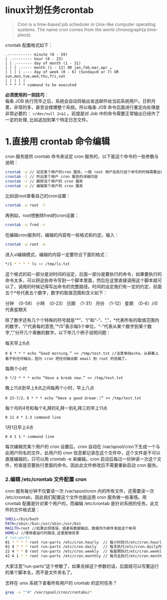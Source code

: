 # linux计划任务crontab

> Cron is a time-based job scheduler in Unix-like computer operating systems. The name cron comes from the world chronograph(a time-piece).

crontab 配置格式如下：
```
.----------- minute (0 - 59)
| .--------- hour (0 - 23)
| | .------- day of month (1 - 31)
| | | .----- month (1 - 12) OR jan,feb,mar,apr …
| | | | .--- day of week (0 - 6) (Sunday=0 or 7) OR sun,mon,tue,wed,thu,fri,sat
| | | | |
* * * * * command to be executed
```

**必须使用的一则技巧**：  
每条 JOB 执行完毕之后，系统会自动将输出发送邮件给当前系统用户。日积月累，非常的多，甚至会撑爆整个系统。所以每条 JOB 命令后面进行重定向处理是非常必要的： `>/dev/null 2>&1` 。前提是对 Job 中的命令需要正常输出已经作了一定的处理, 比如追加到某个特定日志文件。

# 1.直接用 crontab 命令编辑
cron 服务提供 crontab 命令来设定 cron 服务的，以下是这个命令的一些参数与说明：
```sh
crontab -u // 设定某个用户的cron 服务，一般 root 用户在执行这个命令的时候需要此参数
crontab -l // 列出某个用户 cron 服务的详细内容
crontab -r // 删除没个用户的 cron 服务
crontab -e // 编辑某个用户的 cron 服务
```

比如说root查看自己的cron设置：
```sh
crontab -u root -l
```
再例如，root想删除fred的cron设置：
```sh
crontab -u fred -r
```

在编辑cron服务时，编辑的内容有一些格式和约定，输入：
```sh
crontab -u root -e
```

进入vi编辑模式，编辑的内容一定要符合下面的格式：
```sh
*/1 * * * * ls >> /tmp/ls.txt
```

这个格式的前一部分是对时间的设定，后面一部分是要执行的命令，如果要执行的命令太多，可以把这些命令写到一个脚本里面，然后在这里直接调用这个脚本就可以了，调用的时候记得写出命令的完整路径。时间的设定我们有一定的约定，前面五个*号代表五个数字，数字的取值范围和含义如下：

分钟　（0-59）
小時　（0-23）
日期　（1-31）
月份　（1-12）
星期　（0-6）//0代表星期天

除了数字还有几个个特殊的符号就是“\*”、“/”和“-”、“,”，\*代表所有的取值范围内的数字，“/”代表每的意思,“*/5”表示每5个单位，“-”代表从某个数字到某个数字,”,”分开几个离散的数字。以下举几个例子说明问题：

每天早上6点
```
0 6 * * * echo “Good morning.” >> /tmp/test.txt //注意单纯echo，从屏幕上看不到任何输出，因为 cron 把任何输出都 email 到 root 的信箱了。
```
每两个小时
```
0 */2 * * * echo “Have a break now.” >> /tmp/test.txt
```
晚上11点到早上8点之间每两个小时，早上八点
```
0 23-7/2，8 * * * echo “Have a good dream：）” >> /tmp/test.txt
```
每个月的4号和每个礼拜的礼拜一到礼拜三的早上11点
```
0 11 4 * 1-3 command line
```
1月1日早上4点
```
0 4 1 1 * command line
```
每次编辑完某个用户的 cron 设置后，cron 自动在 /var/spool/cron下生成一个与此用户同名的文件，此用户的 cron 信息都记录在这个文件中，这个文件是不可以直接编辑的，只可以用 crontab -e 来编辑。cron 启动后每过一份钟读一次这个文件，检查是否要执行里面的命令。因此此文件修改后不需要重新启动 cron 服务。

### 2.编辑 /etc/crontab 文件配置 cron

cron 服务每分钟不仅要读一次 /var/spool/cron 内的所有文件，还需要读一次 /etc/crontab，因此我们配置这个文件也能运用 cron 服务做一些事情。用 crontab 配置是针对某个用户的，而编辑 /etc/crontab 是针对系统的任务。此文件的文件格式是：
```sh
SHELL=/bin/bash
PATH=/sbin:/bin:/usr/sbin:/usr/bin
MAILTO=root //如果出现错误，或者有数据输出，数据作为邮件发给这个帐号
HOME=/ //使用者运行的路径,这里是根目录
# run-parts
01 * * * * root run-parts /etc/cron.hourly  // 每小时执行/etc/cron.hourly内的脚本
02 4 * * * root run-parts /etc/cron.daily   // 每天执行/etc/cron.daily内的脚本
22 4 * * 0 root run-parts /etc/cron.weekly  // 每星期执行/etc/cron.weekly内的脚本
42 4 1 * * root run-parts /etc/cron.monthly // 每月去执行/etc/cron.monthly内的脚本
```

大家注意“run-parts”这个参数了，如果去掉这个参数的话，后面就可以写要运行的某个脚本名，而不是文件夹名了。

怎样在 unix 系统下查看所有用户的 crontab 的定时任务？
```sh
grep -v "^#" /var/spool/cron/crontabs/*
```
 
